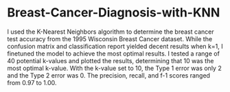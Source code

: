 # Breast-Cancer-Diagnosis-with-KNN

I used the K-Nearest Neighbors algorithm to determine the breast cancer test accuracy from the 1995 Wisconsin Breast Cancer dataset. While the confusion matrix and classification report yielded decent results when k=1, I finetuned the model to achieve the most optimal results. I tested a range of 40 potential k-values and plotted the results, determining that 10 was the most optimal k-value. With the k-value set to 10, the Type 1 error was only 2 and the Type 2 error was 0. The precision, recall, and f-1 scores ranged from 0.97 to 1.00.
